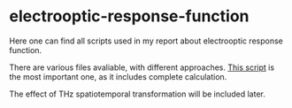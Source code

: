 # electrooptic-response-function

Here one can find all scripts used in my report about electrooptic response function. 

There are various files avaliable, with different approaches. [This script](../master/EOS_response_function.ipynb) is the most important one, as it includes complete calculation.

The effect of THz spatiotemporal transformation will be included later.
